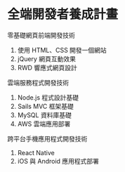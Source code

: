 # 全端開發者養成計畫

零基礎網頁前端開發技術

1. 使用 HTML、CSS 開發一個網站
2. jQuery 網頁互動效果
3. RWD 響應式網頁設計

雲端服務程式開發技術

1. Node.js 程式設計基礎
2. Sails MVC 框架基礎
3. MySQL 資料庫基礎
4. AWS 雲端應用部署

跨平台手機應用程式開發技術

1. React Native
2. iOS 與 Android 應用程式部署



